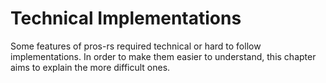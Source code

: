 # Technical Implementations

Some features of pros-rs required technical or hard to follow implementations.
In order to make them easier to understand, this chapter aims to explain the more difficult ones.
